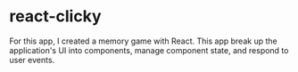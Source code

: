 # react-clicky
For this app, I created a memory game with React. This app break up the application's UI into components, manage component state, and respond to user events.
